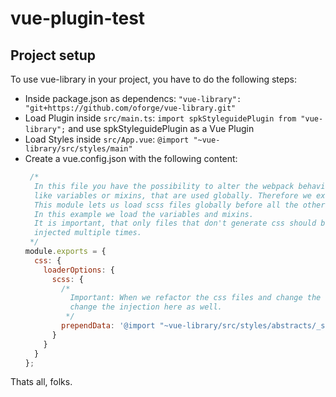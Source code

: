 # vue-plugin-test

## Project setup

To use vue-library in your project, you have to do the following steps:
- Inside package.json as dependencs: ``"vue-library": "git+https://github.com/oforge/vue-library.git"``
- Load Plugin inside `src/main.ts`: `import spkStyleguidePlugin from "vue-library";` and use spkStyleguidePlugin as a Vue Plugin
- Load Styles inside `src/App.vue`: `@import "~vue-library/src/styles/main"`
- Create a vue.config.json with the following content:
    ```js 
     /*
      In this file you have the possibility to alter the webpack behaviour. In our case we want to create special sass files,
      like variables or mixins, that are used globally. Therefore we extended the project with the sass-loader npm module.
      This module lets us load scss files globally before all the other files.
      In this example we load the variables and mixins.
      It is important, that only files that don't generate css should be used here. Otherwise the generated css would be
      injected multiple times.
     */
    module.exports = {
      css: {
        loaderOptions: {
          scss: {
            /*
              Important: When we refactor the css files and change the folder structure, we have to keep in mind that we have to
              change the injection here as well.
             */
            prependData: '@import "~vue-library/src/styles/abstracts/_style.scss";'
          }
        }
      }
    };
Thats all, folks.
